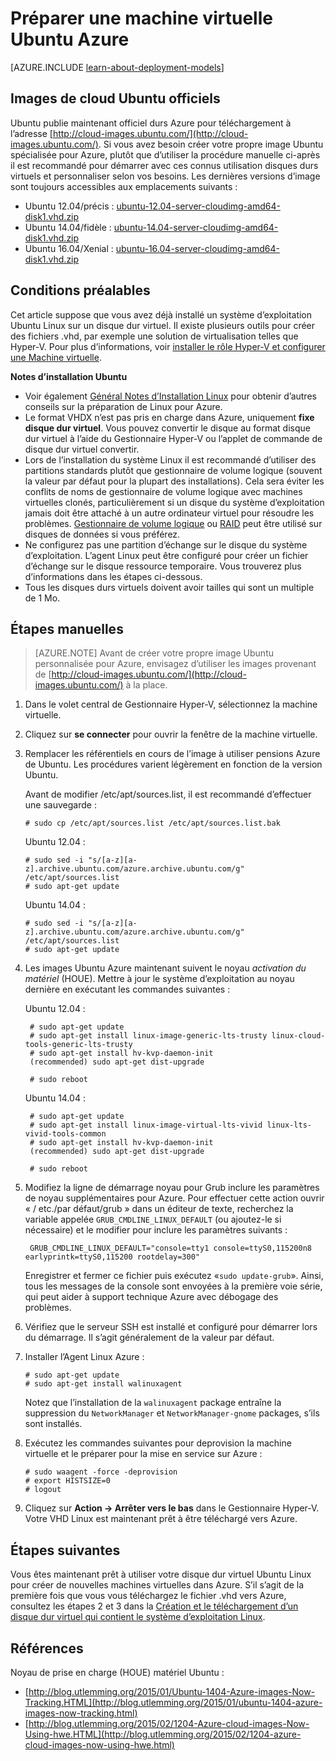 <properties
    pageTitle="Créer et télécharger un disque dur virtuel Ubuntu Linux dans Azure"
    description="Découvrez comment créer et télécharger un Azure disque dur virtuel (disque dur virtuel) qui contient un système d’exploitation Ubuntu Linux."
    services="virtual-machines-linux"
    documentationCenter=""
    authors="szarkos"
    manager="timlt"
    editor="tysonn"
    tags="azure-resource-manager,azure-service-management"/>

<tags
    ms.service="virtual-machines-linux"
    ms.workload="infrastructure-services"
    ms.tgt_pltfrm="vm-linux"
    ms.devlang="na"
    ms.topic="article"
    ms.date="08/24/2016"
    ms.author="szark"/>

# <a name="prepare-an-ubuntu-virtual-machine-for-azure"></a>Préparer une machine virtuelle Ubuntu Azure

[AZURE.INCLUDE [learn-about-deployment-models](../../includes/learn-about-deployment-models-both-include.md)]

## <a name="official-ubuntu-cloud-images"></a>Images de cloud Ubuntu officiels
Ubuntu publie maintenant officiel durs Azure pour téléchargement à l’adresse [http://cloud-images.ubuntu.com/](http://cloud-images.ubuntu.com/). Si vous avez besoin créer votre propre image Ubuntu spécialisée pour Azure, plutôt que d’utiliser la procédure manuelle ci-après il est recommandé pour démarrer avec ces connus utilisation disques durs virtuels et personnaliser selon vos besoins. Les dernières versions d’image sont toujours accessibles aux emplacements suivants :

 - Ubuntu 12.04/précis : [ubuntu-12.04-server-cloudimg-amd64-disk1.vhd.zip](http://cloud-images.ubuntu.com/releases/precise/release/ubuntu-12.04-server-cloudimg-amd64-disk1.vhd.zip)
 - Ubuntu 14.04/fidèle : [ubuntu-14.04-server-cloudimg-amd64-disk1.vhd.zip](http://cloud-images.ubuntu.com/releases/trusty/release/ubuntu-14.04-server-cloudimg-amd64-disk1.vhd.zip)
 - Ubuntu 16.04/Xenial : [ubuntu-16.04-server-cloudimg-amd64-disk1.vhd.zip](http://cloud-images.ubuntu.com/releases/xenial/release/ubuntu-16.04-server-cloudimg-amd64-disk1.vhd.zip)


## <a name="prerequisites"></a>Conditions préalables

Cet article suppose que vous avez déjà installé un système d’exploitation Ubuntu Linux sur un disque dur virtuel. Il existe plusieurs outils pour créer des fichiers .vhd, par exemple une solution de virtualisation telles que Hyper-V. Pour plus d’informations, voir [installer le rôle Hyper-V et configurer une Machine virtuelle](http://technet.microsoft.com/library/hh846766.aspx).

**Notes d’installation Ubuntu**

- Voir également [Général Notes d’Installation Linux](virtual-machines-linux-create-upload-generic.md#general-linux-installation-notes) pour obtenir d’autres conseils sur la préparation de Linux pour Azure.
- Le format VHDX n’est pas pris en charge dans Azure, uniquement **fixe disque dur virtuel**.  Vous pouvez convertir le disque au format disque dur virtuel à l’aide du Gestionnaire Hyper-V ou l’applet de commande de disque dur virtuel convertir.
- Lors de l’installation du système Linux il est recommandé d’utiliser des partitions standards plutôt que gestionnaire de volume logique (souvent la valeur par défaut pour la plupart des installations). Cela sera éviter les conflits de noms de gestionnaire de volume logique avec machines virtuelles clonés, particulièrement si un disque du système d’exploitation jamais doit être attaché à un autre ordinateur virtuel pour résoudre les problèmes. [Gestionnaire de volume logique](virtual-machines-linux-configure-lvm.md) ou [RAID](virtual-machines-linux-configure-raid.md) peut être utilisé sur disques de données si vous préférez.
- Ne configurez pas une partition d’échange sur le disque du système d’exploitation. L’agent Linux peut être configuré pour créer un fichier d’échange sur le disque ressource temporaire.  Vous trouverez plus d’informations dans les étapes ci-dessous.
- Tous les disques durs virtuels doivent avoir tailles qui sont un multiple de 1 Mo.


## <a name="manual-steps"></a>Étapes manuelles

> [AZURE.NOTE] Avant de créer votre propre image Ubuntu personnalisée pour Azure, envisagez d’utiliser les images provenant de [http://cloud-images.ubuntu.com/](http://cloud-images.ubuntu.com/) à la place.


1. Dans le volet central de Gestionnaire Hyper-V, sélectionnez la machine virtuelle.

2. Cliquez sur **se connecter** pour ouvrir la fenêtre de la machine virtuelle.

3.  Remplacer les référentiels en cours de l’image à utiliser pensions Azure de Ubuntu. Les procédures varient légèrement en fonction de la version Ubuntu.

    Avant de modifier /etc/apt/sources.list, il est recommandé d’effectuer une sauvegarde :

        # sudo cp /etc/apt/sources.list /etc/apt/sources.list.bak

    Ubuntu 12.04 :

        # sudo sed -i "s/[a-z][a-z].archive.ubuntu.com/azure.archive.ubuntu.com/g" /etc/apt/sources.list
        # sudo apt-get update

    Ubuntu 14.04 :

        # sudo sed -i "s/[a-z][a-z].archive.ubuntu.com/azure.archive.ubuntu.com/g" /etc/apt/sources.list
        # sudo apt-get update

4. Les images Ubuntu Azure maintenant suivent le noyau *activation du matériel* (HOUE). Mettre à jour le système d’exploitation au noyau dernière en exécutant les commandes suivantes :

    Ubuntu 12.04 :

        # sudo apt-get update
        # sudo apt-get install linux-image-generic-lts-trusty linux-cloud-tools-generic-lts-trusty
        # sudo apt-get install hv-kvp-daemon-init
        (recommended) sudo apt-get dist-upgrade

        # sudo reboot

    Ubuntu 14.04 :

        # sudo apt-get update
        # sudo apt-get install linux-image-virtual-lts-vivid linux-lts-vivid-tools-common
        # sudo apt-get install hv-kvp-daemon-init
        (recommended) sudo apt-get dist-upgrade

        # sudo reboot


5. Modifiez la ligne de démarrage noyau pour Grub inclure les paramètres de noyau supplémentaires pour Azure. Pour effectuer cette action ouvrir « / etc./par défaut/grub » dans un éditeur de texte, recherchez la variable appelée `GRUB_CMDLINE_LINUX_DEFAULT` (ou ajoutez-le si nécessaire) et le modifier pour inclure les paramètres suivants :

        GRUB_CMDLINE_LINUX_DEFAULT="console=tty1 console=ttyS0,115200n8 earlyprintk=ttyS0,115200 rootdelay=300"

    Enregistrer et fermer ce fichier puis exécutez «`sudo update-grub`». Ainsi, tous les messages de la console sont envoyées à la première voie série, qui peut aider à support technique Azure avec débogage des problèmes.

6.  Vérifiez que le serveur SSH est installé et configuré pour démarrer lors du démarrage.  Il s’agit généralement de la valeur par défaut.

7.  Installer l’Agent Linux Azure :

        # sudo apt-get update
        # sudo apt-get install walinuxagent

    Notez que l’installation de la `walinuxagent` package entraîne la suppression du `NetworkManager` et `NetworkManager-gnome` packages, s’ils sont installés.

8.  Exécutez les commandes suivantes pour deprovision la machine virtuelle et le préparer pour la mise en service sur Azure :

        # sudo waagent -force -deprovision
        # export HISTSIZE=0
        # logout

9. Cliquez sur **Action -> Arrêter vers le bas** dans le Gestionnaire Hyper-V. Votre VHD Linux est maintenant prêt à être téléchargé vers Azure.


## <a name="next-steps"></a>Étapes suivantes
Vous êtes maintenant prêt à utiliser votre disque dur virtuel Ubuntu Linux pour créer de nouvelles machines virtuelles dans Azure. S’il s’agit de la première fois que vous vous téléchargez le fichier .vhd vers Azure, consultez les étapes 2 et 3 dans la [Création et le téléchargement d’un disque dur virtuel qui contient le système d’exploitation Linux](virtual-machines-linux-classic-create-upload-vhd.md).

## <a name="references"></a>Références ##

Noyau de prise en charge (HOUE) matériel Ubuntu :

- [http://blog.utlemming.org/2015/01/Ubuntu-1404-Azure-images-Now-Tracking.HTML](http://blog.utlemming.org/2015/01/ubuntu-1404-azure-images-now-tracking.html)
- [http://blog.utlemming.org/2015/02/1204-Azure-cloud-images-Now-Using-hwe.HTML](http://blog.utlemming.org/2015/02/1204-azure-cloud-images-now-using-hwe.html)
